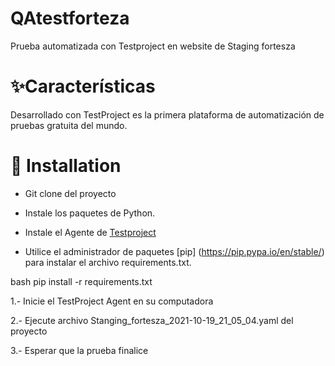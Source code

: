 # QAtestforteza
Prueba automatizada con Testproject en website de Staging fortesza

# ✨Características
Desarrollado con TestProject es la primera plataforma de automatización de pruebas gratuita del mundo.

# 💽 Installation

+ Git clone del proyecto 

+ Instale los paquetes de Python. 

+ Instale el Agente de [Testproject](https://app.testproject.io/#/download)

+ Utilice el administrador de paquetes [pip] (https://pip.pypa.io/en/stable/) para instalar el archivo requirements.txt.


bash
pip install -r requirements.txt

1.- Inicie el TestProject Agent en su computadora

2.- Ejecute archivo Stanging_fortesza_2021-10-19_21_05_04.yaml del proyecto

3.- Esperar que la prueba finalice 